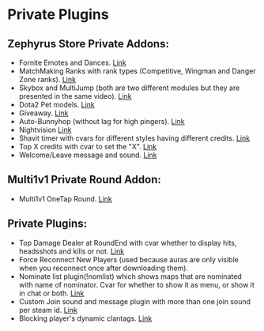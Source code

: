 # Private Plugins

## Zephyrus Store Private Addons:

* Fornite Emotes and Dances. [Link](https://youtu.be/6g46rAWFThs)
* MatchMaking Ranks with rank types (Competitive, Wingman and Danger Zone ranks). [Link](https://youtu.be/h8FebOW5uDY)
* Skybox and MultiJump (both are two different modules but they are presented in the same video). [Link](https://youtu.be/902VfcYDreM)
* Dota2 Pet models. [Link](https://youtu.be/FZhVxESz4Es)
* Giveaway. [Link](https://youtu.be/ZElv3zS9AQM)
* Auto-Bunnyhop (without lag for high pingers). [Link](https://youtu.be/KSfme3utAYE)
* Nightvision [Link](https://youtu.be/LMcb6-_laSc)
* Shavit timer with cvars for different styles having different credits. [Link](https://youtu.be/HNScwi9bXJI)
* Top X credits with cvar to set the "X". [Link](https://i.imgur.com/SeVxRbQ.jpg)
* Welcome/Leave message and sound. [Link](https://youtu.be/j-3V6mI_vVw)

## Multi1v1 Private Round Addon:

* Multi1v1 OneTap Round. [Link](https://youtu.be/Yz5zjJTH09g)


## Private Plugins:

* Top Damage Dealer at RoundEnd with cvar whether to display hits, headsshots and kills or not. [Link](https://youtu.be/MbrFkKNL3Mo)
* Force Reconnect New Players (used because auras are only visible when you reconnect once after downloading them).
* Nominate list plugin(!nomlist) which shows maps that are nominated with name of nominator. Cvar for whether to show it as menu, or show it in chat or both. [Link](https://youtu.be/njbQNTCu8HY)
* Custom Join sound and message plugin with more than one join sound per steam id. [Link](https://youtu.be/-IaaQvCWziQ)
* Blocking player's dynamic clantags. [Link](https://i.imgur.com/XC2I1Gg.gif)
